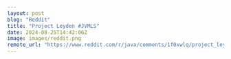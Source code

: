 ```yaml
---
layout: post
blog: "Reddit"
title: "Project Leyden #JVMLS"
date: 2024-08-25T14:42:06Z
image: images/reddit.png
remote_url: "https://www.reddit.com/r/java/comments/1f0xwlq/project_leyden_jvmls/"
---
```

